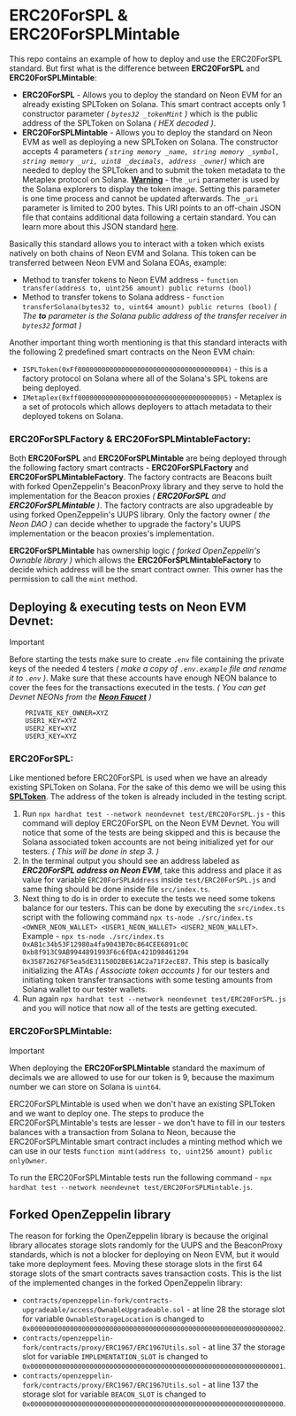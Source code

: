 # ERC20ForSPL & ERC20ForSPLMintable

This repo contains an example of how to deploy and use the ERC20ForSPL standard. But first what is the difference between **ERC20ForSPL** and **ERC20ForSPLMintable**:
* **ERC20ForSPL** - Allows you to deploy the standard on Neon EVM for an already existing SPLToken on Solana. This smart contract accepts only 1 constructor parameter _( `bytes32 _tokenMint` )_ which is the public address of the SPLToken on Solana _( HEX decoded )_.
* **ERC20ForSPLMintable** - Allows you to deploy the standard on Neon EVM as well as deploying a new SPLToken on Solana. The constructor accepts 4 parameters _( ` string memory _name, string memory _symbol, string memory _uri, uint8 _decimals, address _owner `)_ which are needed to deploy the SPLToken and to submit the token metadata to the Metaplex protocol on Solana. **<u>Warning</u>** - the `_uri` parameter is used by the Solana explorers to display the token image. Setting this parameter is one time process and cannot be updated afterwards. The `_uri` parameter is limited to 200 bytes. This URI points to an off-chain JSON file that contains additional data following a certain standard. You can learn more about this JSON standard [here](https://docs.metaplex.com/programs/token-metadata/token-standard).

Basically this standard allows you to interact with a token which exists natively on both chains of Neon EVM and Solana. This token can be transferred between Neon EVM and Solana EOAs, example:
* Method to transfer tokens to Neon EVM address - `function transfer(address to, uint256 amount) public returns (bool)`
* Method to transfer tokens to Solana address - `function transferSolana(bytes32 to, uint64 amount) public returns (bool)` _( The **to** parameter is the Solana public address of the transfer receiver in `bytes32` format )_

Another important thing worth mentioning is that this standard interacts with the following 2 predefined smart contracts on the Neon EVM chain:
* `ISPLToken(0xFf00000000000000000000000000000000000004)` - this is a factory protocol on Solana where all of the Solana's SPL tokens are being deployed.
* `IMetaplex(0xff00000000000000000000000000000000000005)` - Metaplex is a set of protocols which allows deployers to attach metadata to their deployed tokens on Solana.

### **ERC20ForSPLFactory** & **ERC20ForSPLMintableFactory**:
Both **ERC20ForSPL** and **ERC20ForSPLMintable** are being deployed through the following factory smart contracts - **ERC20ForSPLFactory** and **ERC20ForSPLMintableFactory**. The factory contracts are Beacons built with forked OpenZeppelin's BeaconProxy library and they serve to hold the implementation for the Beacon proxies _( **ERC20ForSPL** and **ERC20ForSPLMintable** )_. The factory contracts are also upgradeable by using forked OpenZeppelin's UUPS library. Only the factory owner _( the Neon DAO )_ can decide whether to upgrade the factory's UUPS implementation or the beacon proxies's implementation.

**ERC20ForSPLMintable** has ownership logic _( forked OpenZeppelin's Ownable library )_ which allows the **ERC20ForSPLMintableFactory** to decide which address will be the smart contract owner. This owner has the permission to call the `mint` method.

## Deploying & executing tests on Neon EVM Devnet:
> [!IMPORTANT]  
> Before starting the tests make sure to create `.env` file containing the private keys of the needed 4 testers _( make a copy of `.env.example` file and rename it to `.env` )_. Make sure that these accounts have enough NEON balance to cover the fees for the transactions executed in the tests. _( You can get Devnet NEONs from the **[Neon Faucet](https://neonfaucet.org)** )_
```
    PRIVATE_KEY_OWNER=XYZ
    USER1_KEY=XYZ
    USER2_KEY=XYZ
    USER3_KEY=XYZ
```

### ERC20ForSPL:
Like mentioned before ERC20ForSPL is used when we have an already existing SPLToken on Solana. For the sake of this demo we will be using this **[SPLToken](https://solscan.io/token/C5h24dhh9PjaVtHmf6CaqXbhi9SgrfwUSQt2MskWRLYr?cluster=devnet)**. The address of the token is already included in the testing script.
1. Run `npx hardhat test --network neondevnet test/ERC20ForSPL.js` - this command will deploy ERC20ForSPL on the Neon EVM Devnet. You will notice that some of the tests are being skipped and this is because the Solana associated token accounts are not being initialized yet for our testers. _( This will be done in step 3. )_
2. In the terminal output you should see an address labeled as _**ERC20ForSPL address on Neon EVM**_, take this address and place it as value for variable `ERC20ForSPLAddress` inside `test/ERC20ForSPL.js` and same thing should be done inside file `src/index.ts`.
3. Next thing to do is in order to execute the tests we need some tokens balance for our testers. This can be done by executing the `src/index.ts` script with the following command `npx ts-node ./src/index.ts <OWNER_NEON_WALLET> <USER1_NEON_WALLET> <USER2_NEON_WALLET>`. Example - `npx ts-node ./src/index.ts 0xAB1c34b53F12980a4fa9043B70c864CEE6891c0C 0xb8f913C9AB9944891993F6c6fDAc421D98461294 0x358726276F5ea5dE31150D2BE61AC2a71F2ecE87`. This step is basically initializing the ATAs _( Associate token accounts )_ for our testers and initiating token transfer transactions with some testing amounts from Solana wallet to our tester wallets.
4. Run again `npx hardhat test --network neondevnet test/ERC20ForSPL.js` and you will notice that now all of the tests are getting executed.

### ERC20ForSPLMintable:
> [!IMPORTANT]  
> When deploying the **ERC20ForSPLMintable** standard the maximum of decimals we are allowed to use for our token is 9, because the maximum number we can store on Solana is `uint64`.

ERC20ForSPLMintable is used when we don't have an existing SPLToken and we want to deploy one. The steps to produce the ERC20ForSPLMintable's tests are lesser - we don't have to fill in our testers balances with a transaction from Solana to Neon, because the ERC20ForSPLMintable smart contract includes a minting method which we can use in our tests `function mint(address to, uint256 amount) public onlyOwner`.

To run the ERC20ForSPLMintable tests run the following command - `npx hardhat test --network neondevnet test/ERC20ForSPLMintable.js`.

## Forked OpenZeppelin library
The reason for forking the OpenZeppelin library is because the original library allocates storage slots randomly for the UUPS and the BeaconProxy standards, which is not a blocker for deploying on Neon EVM, but it would take more deployment fees. Moving these storage slots in the first 64 storage slots of the smart contracts saves transaction costs. Тhis is the list of the implemented changes in the forked OpenZeppelin library:
* `contracts/openzeppelin-fork/contracts-upgradeable/access/OwnableUpgradeable.sol` - at line 28 the storage slot for variable `OwnableStorageLocation` is changed to `0x0000000000000000000000000000000000000000000000000000000000000002`.
* `contracts/openzeppelin-fork/contracts/proxy/ERC1967/ERC1967Utils.sol` - at line 37 the storage slot for variable `IMPLEMENTATION_SLOT` is changed to `0x0000000000000000000000000000000000000000000000000000000000000001`.
* `contracts/openzeppelin-fork/contracts/proxy/ERC1967/ERC1967Utils.sol` - at line 137 the storage slot for variable `BEACON_SLOT` is changed to `0x0000000000000000000000000000000000000000000000000000000000000000`.